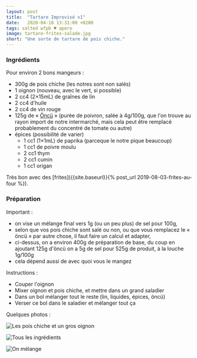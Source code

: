 ```yaml
---
layout: post
title:  "Tartare Improvisé v1"
date:   2020-04-18 13:31:00 +0200
tags: salted wfpb ♥ apero
image: tartare-frites-salade.jpg
short: "Une sorte de tartare de pois chiche."
---
```


### Ingrédients

Pour environ 2 bons mangeurs :

* 300g de pois chiche (les notres sont non salés)
* 1 oignon (nouveau, avec le vert, si possible)
* 2 cc4 (2×15mL) de graînes de lin
* 2 cc4 d'huile
* 2 cc4 de vin rouge
* 125g de « [Öncü](https://fr.openfoodfacts.org/produit/8693891196185/öncü-antep-paprikamark-mild) » (purée de poivron, salée à 4g/100g, que l'on trouve au rayon import de notre intermarché, mais cela peut être remplacé probablement du concentré de tomate ou autre)
* épices (possibilité de varier)
  * 1 cc1 (1×1mL) de paprika (parceque le notre pique beaucoup)
  * 1 cc1 de poivre moulu
  * 2 cc1 thym
  * 2 cc1 cumin
  * 1 cc1 origan

Très bon avec des [frites]({{site.baseurl}}{% post_url 2019-08-03-frites-au-four %}).

### Préparation

Important :
- on vise un mélange final vers 1g (ou un peu plus) de sel pour 100g,
- selon que vos pois chiche sont salé ou non, ou que vous remplacez le « öncü » par autre chose, il faut faire un calcul et adapter,
- ci-dessus, on a environ 400g de préparation de base, du coup en ajoutant 125g d'öncü on a 5g de sel pour 525g de produit, à la louche 1g/100g
- cela dépend aussi de avec quoi vous le mangez

Instructions :

- Couper l'oignon
- Mixer oignon et pois chiche, et mettre dans un grand saladier
- Dans un bol mélanger tout le reste (lin, liquides, épices, öncü)
- Verser ce bol dans le saladier et mélanger tout ça

Quelques photos :

![Les pois chiche et un gros oignon](/recipes/assets/pois-chiche-oignon.jpg)

![Tous les ingrédients](/recipes/assets/tartare-tous-ingredients.jpg)

![On mélange](/recipes/assets/tartare-melange.jpg)

